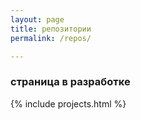 ```yaml
---
layout: page
title: репозитории
permalink: /repos/

---
```

<h3 class="container-fluid">страница в разработке</h3>
<div class="my-6">
    {% include projects.html %}
</div>
